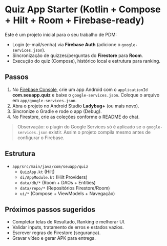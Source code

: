 # Quiz App Starter (Kotlin + Compose + Hilt + Room + Firebase-ready)

Este é um projeto inicial para o seu trabalho de PDM:
- Login (e-mail/senha) via **Firebase Auth** (adicione o `google-services.json`).
- Sincronização de quizzes/perguntas do **Firestore** para **Room**.
- Execução do quiz (Compose), histórico local e estrutura para ranking.

## Passos
1. No [Firebase Console](https://console.firebase.google.com/), crie um app Android com o `applicationId` **com.seuapp.quiz** e baixe o `google-services.json`. Coloque o arquivo em `app/google-services.json`.
2. Abra o projeto no Android Studio **Ladybug+** (ou mais novo).
3. Sincronize o Gradle e rode o app (Debug).
4. No Firestore, crie as coleções conforme o README do chat.

> Observação: o plugin do Google Services só é aplicado se o `google-services.json` existir. Assim o projeto compila mesmo antes de configurar o Firebase.

## Estrutura
- `app/src/main/java/com/seuapp/quiz`
  - `QuizApp.kt` (Hilt)
  - `di/AppModule.kt` (Hilt Providers)
  - `data/db/*` (Room + DAOs + Entities)
  - `data/repo/*` (Repositórios Firestore/Room)
  - `ui/*` (Compose + ViewModels + Navegação)

## Próximos passos sugeridos
- Completar telas de Resultado, Ranking e melhorar UI.
- Validar inputs, tratamento de erros e estados vazios.
- Escrever regras do Firestore (segurança).
- Gravar vídeo e gerar APK para entrega.
